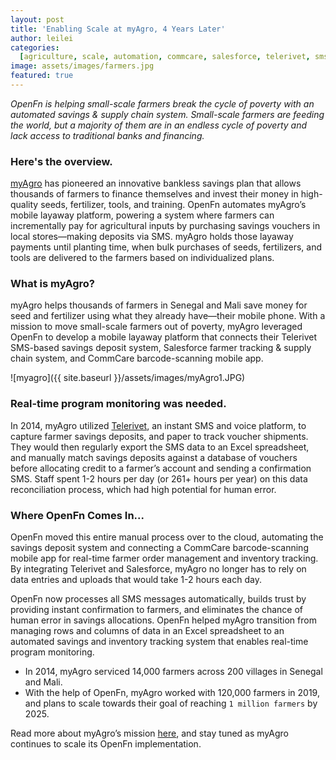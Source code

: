 ```yaml
---
layout: post
title: 'Enabling Scale at myAgro, 4 Years Later'
author: leilei
categories:
  [agriculture, scale, automation, commcare, salesforce, telerivet, sms, supply chain]
image: assets/images/farmers.jpg
featured: true
---
```


_OpenFn is helping small-scale farmers break the cycle of poverty with an automated savings & supply chain system. Small-scale farmers are feeding the world, but a majority of them are in an endless cycle of poverty and lack access to traditional banks and financing._

### Here's the overview.

[myAgro](https://www.myagro.org/) has pioneered an innovative bankless savings
plan that allows thousands of farmers to finance themselves and invest their
money in high-quality seeds, fertilizer, tools, and training. OpenFn automates
myAgro’s mobile layaway platform, powering a system where farmers can
incrementally pay for agricultural inputs by purchasing savings vouchers in
local stores—making deposits via SMS. myAgro holds those layaway payments until
planting time, when bulk purchases of seeds, fertilizers, and tools are
delivered to the farmers based on individualized plans.

### What is myAgro?

myAgro helps thousands of farmers in Senegal and Mali save money for seed and
fertilizer using what they already have—their mobile phone. With a mission to
move small-scale farmers out of poverty, myAgro leveraged OpenFn to develop a
mobile layaway platform that connects their Telerivet SMS-based savings deposit
system, Salesforce farmer tracking & supply chain system, and CommCare
barcode-scanning mobile app.

![myagro]({{ site.baseurl }}/assets/images/myAgro1.JPG)

### Real-time program monitoring was needed.

In 2014, myAgro utilized [Telerivet](https://telerivet.com/), an instant SMS and voice platform, to
capture farmer savings deposits, and paper to track voucher shipments. They
would then regularly export the SMS data to an Excel spreadsheet, and manually
match savings deposits against a database of vouchers before allocating credit
to a farmer’s account and sending a confirmation SMS. Staff spent 1-2 hours per
day (or 261+ hours per year) on this data reconciliation process, which had high
potential for human error.

### Where OpenFn Comes In...

OpenFn moved this entire manual process over to the cloud, automating the
savings deposit system and connecting a CommCare barcode-scanning mobile app for
real-time farmer order management and inventory tracking. By integrating
Telerivet and Salesforce, myAgro no longer has to rely on data entries and
uploads that would take 1-2 hours each day.

OpenFn now processes all SMS messages automatically, builds trust by providing
instant confirmation to farmers, and eliminates the chance of human error in
savings allocations. OpenFn helped myAgro transition from managing rows and
columns of data in an Excel spreadsheet to an automated savings and inventory
tracking system that enables real-time program monitoring.

- In 2014, myAgro serviced 14,000 farmers across 200 villages in Senegal and
  Mali.
- With the help of OpenFn, myAgro worked with 120,000 farmers in 2019, and plans
  to scale towards their goal of reaching `1 million farmers` by 2025.

Read more about myAgro’s mission [here](https://www.myagro.org/), and stay tuned as myAgro continues to scale its OpenFn implementation.
